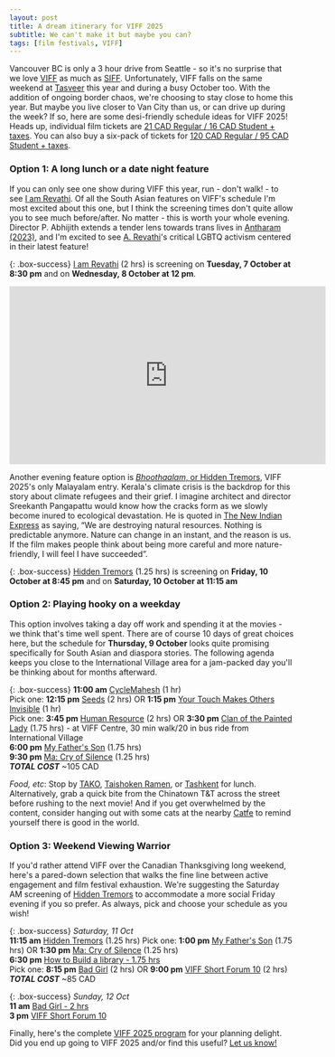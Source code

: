 ```yaml
---
layout: post
title: A dream itinerary for VIFF 2025
subtitle: We can't make it but maybe you can?
tags: [film festivals, VIFF]
---
```


Vancouver BC is only a 3 hour drive from Seattle - so it's no surprise that we love [VIFF](https://viff.org/festival/) as much as [SIFF](https://www.siff.net/festival). Unfortunately, VIFF falls on the same weekend at [Tasveer](https://tasveer.org/) this year and during a busy October too. With the addition of ongoing border chaos, we're choosing to stay close to home this year. But maybe you live closer to Van City than us, or can drive up during the week? If so, here are some desi-friendly schedule ideas for VIFF 2025! 
Heads up, individual film tickets are [21 CAD Regular / 16 CAD Student + taxes](https://viff.org/ticket-info/#festival). You can also buy a six-pack of tickets for [120 CAD Regular / 95 CAD Student + taxes](https://viff.org/ticket-info/#festival).

### Option 1: A long lunch or a date night feature
If you can only see one show during VIFF this year, run - don't walk! - to see [I am Revathi](https://viff.org/whats-on/viff25-i-am-revathi/). Of all the South Asian features on VIFF's schedule I'm most excited about this one, but I think the screening times don't quite allow you to see much before/after. No matter - this is worth your whole evening. Director P. Abhijith extends a tender lens towards trans lives in [Antharam (2023)](https://en.wikipedia.org/wiki/Antharam), and I'm excited to see [A. Revathi](https://en.wikipedia.org/wiki/A._Revathi)'s critical LGBTQ activism centered in their latest feature!

{: .box-success} 
[I am Revathi](https://viff.org/whats-on/viff25-i-am-revathi/) (2 hrs) is screening on **Tuesday, 7 October at 8:30 pm** and on **Wednesday, 8 October at 12 pm**.

<iframe width="560" height="315" src="https://www.youtube.com/embed/Wq9iRMzpJQM?si=96mYpxauJJoE90Po" title="YouTube video player" frameborder="0" allow="accelerometer; autoplay; clipboard-write; encrypted-media; gyroscope; picture-in-picture; web-share" referrerpolicy="strict-origin-when-cross-origin" allowfullscreen></iframe>

Another evening feature option is [*Bhoothaalam*, or Hidden Tremors](https://viff.org/whats-on/viff25-hidden-tremors/), VIFF 2025's only Malayalam entry. Kerala's climate crisis is the backdrop for this story about climate refugees and their grief. I imagine architect and director Sreekanth Pangapattu would know how the cracks form as we slowly become inured to ecological devastation. He is quoted in [The New Indian Express](https://www.newindianexpress.com/kerala/2025/Sep/11/tremors-of-a-forewarning-2) as saying, “We are destroying natural resources. Nothing is predictable anymore. Nature can change in an instant, and the reason is us. If the film makes people think about being more careful and more nature-friendly, I will feel I have succeeded”.  

{: .box-success} 
[Hidden Tremors](https://viff.org/whats-on/viff25-hidden-tremors/) (1.25 hrs) is screening on **Friday, 10 October at 8:45 pm** and on **Saturday, 10 October at 11:15 am** 


### Option 2: Playing hooky on a weekday

This option involves taking a day off work and spending it at the movies - we think that's time well spent. There are of course 10 days of great choices here, but the schedule for **Thursday, 9 October** looks quite promising specifically for South Asian and diaspora stories. The following agenda keeps you close to the International Village area for a jam-packed day you'll be thinking about for months afterward. 

{: .box-success}
**11:00 am** [CycleMahesh](https://viff.org/whats-on/viff25-cyclemahesh/) (1 hr)       
Pick one: **12:15 pm** [Seeds](https://viff.org/whats-on/viff25-seeds/) (2 hrs) OR **1:15 pm** [Your Touch Makes Others Invisible](https://viff.org/whats-on/viff25-your-touch-makes-others-invisible/) (1 hr)     
Pick one: **3:45 pm** [Human Resource](https://viff.org/whats-on/viff25-human-resource/) (2 hrs) OR **3:30 pm** [Clan of the Painted Lady](https://viff.org/whats-on/viff25-clan-of-the-painted-lady/) (1.75 hrs) - at VIFF Centre, 30 min walk/20 in bus ride from International Village      
**6:00 pm** [My Father's Son](https://viff.org/whats-on/viff25-my-fathers-son/) (1.75 hrs)       
**9:30 pm** [Ma: Cry of Silence](https://viff.org/whats-on/viff25-ma-cry-of-silence/) (1.25 hrs)      
***TOTAL COST*** ~105 CAD


*Food, etc*: Stop by [TAKO](https://www.takovancouver.com), [Taishoken Ramen](https://www.taishoken-ramen.com), or [Tashkent](https://www.tashkent-restaurant.com) for lunch. Alternatively, grab a quick bite from the Chinatown T&T across the street before rushing to the next movie! And if you get overwhelmed by the content, consider hanging out with some cats at the nearby [Catfe](https://catfe.ca) to remind yourself there is good in the world.


### Option 3: Weekend Viewing Warrior 

If you'd rather attend VIFF over the Canadian Thanksgiving long weekend, here's a pared-down selection that walks the fine line between active engagement and film festival exhaustion. We're suggesting the Saturday AM screening of [Hidden Tremors](https://viff.org/whats-on/viff25-hidden-tremors/) to accommodate a more social Friday evening if you so prefer. As always, pick and choose your schedule as you wish!

{: .box-success}
*Saturday, 11 Oct*      
**11:15 am** [Hidden Tremors](https://viff.org/whats-on/viff25-hidden-tremors/)  (1.25 hrs)
Pick one: **1:00 pm** [My Father's Son](https://viff.org/whats-on/viff25-my-fathers-son/) (1.75 hrs) OR **1:30 pm** [Ma: Cry of Silence](https://viff.org/whats-on/viff25-ma-cry-of-silence/) (1.25 hrs)      
**6:30 pm** [How to Build a library - 1.75 hrs](https://viff.org/whats-on/viff25-how-to-build-a-library/)      
Pick one: **8:15 pm** [Bad Girl](https://viff.org/whats-on/viff25-bad-girl/) (2 hrs) OR **9:00 pm** [VIFF Short Forum 10](https://viff.org/whats-on/viff25-short-forum-10/) (2 hrs)     
***TOTAL COST*** ~85 CAD

{: .box-success}
*Sunday, 12 Oct*    
**11 am** [Bad Girl - 2 hrs](https://viff.org/whats-on/viff25-bad-girl/)       
**3 pm** [VIFF Short Forum 10](https://viff.org/whats-on/viff25-short-forum-10/)   


Finally, here's the complete [VIFF 2025 program](https://viff.org/whats-on-calendar/?search=&dates=October+02+2025&festival-only=true) for your planning delight. Did you end up going to VIFF 2025 and/or find this useful? [Let us know!](mailto:socsafceastside@gmail.com)
